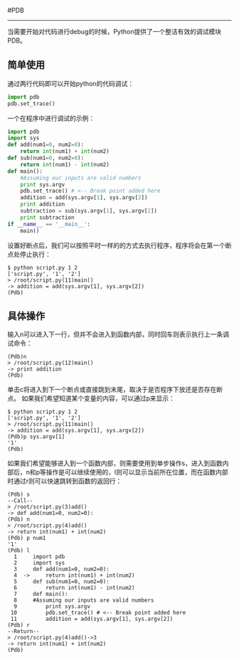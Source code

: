 #PDB

---

当需要开始对代码进行debug的时候，Python提供了一个整洁有效的调试模块PDB。

## 简单使用

通过两行代码即可以开始python的代码调试：
```python
import pdb
pdb.set_trace()
```

一个在程序中进行调试的示例：
```python
import pdb
import sys
def add(num1=0, num2=0):
    return int(num1) + int(num2)
def sub(num1=0, num2=0):
    return int(num1) - int(num2)
def main():
    #Assuming our inputs are valid numbers
    print sys.argv
    pdb.set_trace() # <-- Break point added here
    addition = add(sys.argv[1], sys.argv[2])
    print addition
    subtraction = sub(sys.argv[1], sys.argv[2])
    print subtraction
if __name__ == '__main__':
    main()
```

设置好断点后，我们可以按照平时一样的的方式去执行程序，程序将会在第一个断点处停止执行：
```shell
$ python script.py 1 2
['script.py', '1', '2']
> /root/script.py(11)main()
-> addition = add(sys.argv[1], sys.argv[2])
(Pdb)
```

## 具体操作

输入n可以进入下一行，但并不会进入到函数内部，同时回车则表示执行上一条调试命令：
```shell
(Pdb)n
> /root/script.py(12)main()
-> print addition
(Pdb) 
```
单击c将进入到下一个断点或直接跳到末尾，取决于是否程序下放还是否存在断点。
如果我们希望知道某个变量的内容，可以通过p来显示：
```shell
$ python script.py 1 2
['script.py', '1', '2']
> /root/script.py(11)main()
-> addition = add(sys.argv[1], sys.argv[2])
(Pdb)p sys.argv[1]
'1'
(Pdb) 
```
如果我们希望能够进入到一个函数内部，则需要使用到单步操作s，进入到函数内部后，n和p等操作是可以继续使用的，l则可以显示当前所在位置，而在函数内部时通过r则可以快速跳转到函数的返回行：
```shell
(Pdb) s
--Call--
> /root/script.py(3)add()
-> def add(num1=0, num2=0):
(Pdb) n
> /root/script.py(4)add()
-> return int(num1) + int(num2)
(Pdb) p num1
'1'
(Pdb) l
  1  	import pdb
  2  	import sys
  3  	def add(num1=0, num2=0):
  4  ->		return int(num1) + int(num2)
  5  	def sub(num1=0, num2=0):
  6  		return int(num1) - int(num2)
  7  	def main():
  8  	#Assuming our inputs are valid numbers
  9  		print sys.argv
 10  		pdb.set_trace() # <-- Break point added here
 11  		addition = add(sys.argv[1], sys.argv[2])
(Pdb) r
--Return--
> /root/script.py(4)add()->3
-> return int(num1) + int(num2)
(Pdb) 
```
